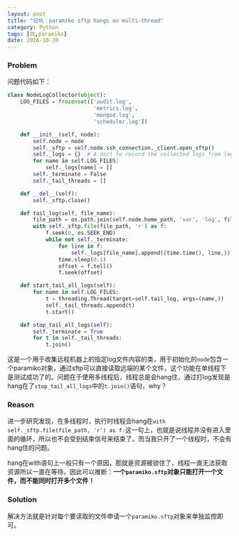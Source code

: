 ```yaml
---
layout: post
title: "记坑：paramiko sftp hangs on multi-thread"
category: Python
tags: [坑,paramiko]
date: 2016-10-20
---
```


### Problem

问题代码如下：

```python
class NodeLogCollector(object):
    LOG_FILES = frozenset(['audit.log',
                           'metrics.log',
                           'mongod.log',
                           'scheduler.log'])

    def __init__(self, node):
        self.node = node
        self._sftp = self.node.ssh_connection._client.open_sftp()
        self._logs = {}  # A dict to record the collected logs from log files.
        for name in self.LOG_FILES:
            self._logs[name] = []
        self._terminate = False
        self._tail_threads = []

    def __del__(self):
        self._sftp.close()

    def tail_log(self, file_name):
        file_path = os.path.join(self.node.home_path, 'var', 'log', file_name)
        with self._sftp.file(file_path, 'r') as f:
            f.seek(0, os.SEEK_END)
            while not self._terminate:
                for line in f:
                    self._logs[file_name].append((time.time(), line,))
                time.sleep(0.1)
                offset = f.tell()
                f.seek(offset)

    def start_tail_all_logs(self):
        for name in self.LOG_FILES:
            t = threading.Thread(target=self.tail_log, args=(name,))
            self._tail_threads.append(t)
            t.start()

    def stop_tail_all_logs(self):
        self._terminate = True
        for t in self._tail_threads:
            t.join()
```

这是一个用于收集远程机器上的指定log文件内容的类，用于初始化的`node`包含一个paramiko对象，通过sftp可以直接读取远端的某个文件，这个功能在单线程下是测试成功了的。问题在于使用多线程后，线程总是会hang住，通过打log发现是hang在了`stop_tail_all_logs`中的`t.join()`语句，why？

### Reason

进一步研究发现，在多线程时，执行时线程会hang在`with self._sftp.file(file_path, 'r') as f:`这一句上，也就是说线程并没有进入里面的循环，所以也不会受到结束信号来结束了。而当我只开了一个线程时，不会有hang住的问题。

hang在with语句上一般只有一个原因，那就是资源被锁住了，线程一直无法获取资源所以一直在等待。因此可以推断：**一个`paramiko.sftp`对象只能打开一个文件，而不能同时打开多个文件！**

### Solution

解决方法就是针对每个要读取的文件申请一个`paramiko.sftp`对象来单独监控即可。